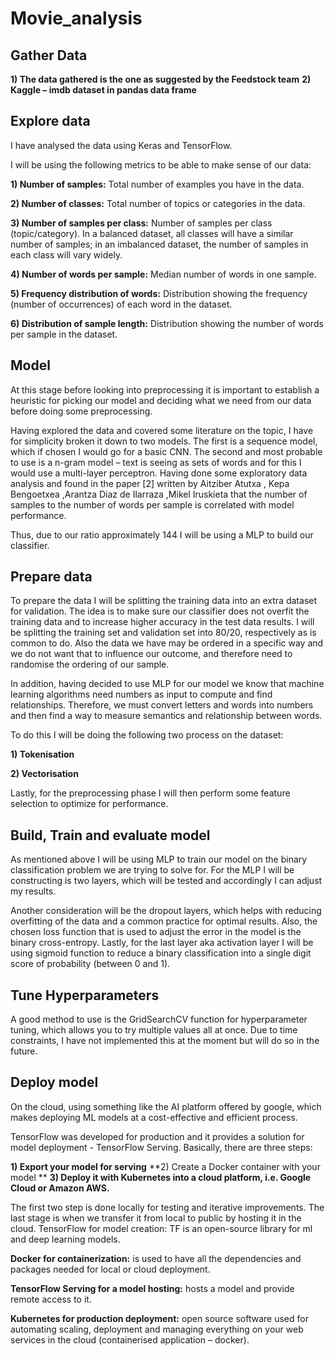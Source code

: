 # Movie_analysis
## Gather Data

**1) The data gathered is the one as suggested by the Feedstock team**
**2) Kaggle – imdb dataset in pandas data frame**

## Explore data

I have analysed the data using Keras and TensorFlow.

I will be using the following metrics to be able to make sense of our data:

**1)	Number of samples:** Total number of examples you have in the data.

**2)	Number of classes:** Total number of topics or categories in the data.

**3)	Number of samples per class:** Number of samples per class (topic/category). In a balanced dataset, all classes will have a similar number of samples; in an imbalanced dataset, the number of samples in each class will vary widely.

**4)	Number of words per sample:** Median number of words in one sample.

**5)	Frequency distribution of words:** Distribution showing the frequency (number of occurrences) of each word in the dataset.

**6)	Distribution of sample length:** Distribution showing the number of words per sample in the dataset.


## Model

At this stage before looking into preprocessing it is important to establish a heuristic for picking our model and deciding what we need from our data before doing some preprocessing.

Having explored the data and covered some literature on the topic, I have for simplicity broken it down to two models.  The first is a sequence model, which if chosen I would go for a basic CNN.  The second and most probable to use is a n-gram model – text is seeing as sets of words and for this I would use a multi-layer perceptron.  Having done some exploratory data analysis and found in the paper [2] written by Aitziber Atutxa , Kepa Bengoetxea ,Arantza Diaz de Ilarraza ,Mikel Iruskieta that the number of  samples to the number of words per sample is correlated with model performance.  

Thus, due to our ratio approximately 144 I will be using a MLP to build our classifier.

## Prepare data

To prepare the data I will be splitting the training data into an extra dataset for validation.  The idea is to make sure our classifier does not overfit the training data and to increase higher accuracy in the test data results.  I will be splitting the training set and validation set into 80/20, respectively as is common to do.  Also the data we have may be ordered in a specific way and we do not want that to influence our outcome, and therefore need to randomise the ordering of our sample.  

In addition, having decided to use MLP for our model we know that machine learning algorithms need numbers as input to compute and find relationships.  Therefore, we must convert letters and words into numbers and then find a way to measure semantics and relationship between words.

To do this I will be doing the following two process on the dataset:

**1)	Tokenisation**

**2)	Vectorisation**

Lastly, for the preprocessing phase I will then perform some feature selection to optimize for performance. 





## Build, Train and evaluate model

As mentioned above I will be using MLP to train our model on the binary classification problem we are trying to solve for.  For the MLP I will be constructing is two layers, which will be tested and accordingly I can adjust my results.

Another consideration will be the dropout layers, which helps with reducing overfitting of the data and a common practice for optimal results.  Also, the chosen loss function that is used to adjust the error in the model is the binary cross-entropy. Lastly, for the last layer aka activation layer I will be using sigmoid function to reduce a binary classification into a single digit score of probability (between 0 and 1).  



## Tune Hyperparameters

A good method to use is the GridSearchCV function for hyperparameter tuning, which allows you to try multiple values all at once.  Due to time constraints, I have not implemented this at the moment but will do so in the future.

## Deploy model

On the cloud, using something like the AI platform offered by google, which makes deploying ML models at a cost-effective and efficient process.

TensorFlow was developed for production and it provides a solution for model deployment - TensorFlow Serving. Basically, there are three steps:

**1)	Export your model for serving**
**2)	Create a Docker container with your model **
**3)	Deploy it with Kubernetes into a cloud platform, i.e. Google Cloud or Amazon AWS.**

The first two step is done locally for testing and iterative improvements.  The last stage is when we transfer it from local to public by hosting it in the cloud.
TensorFlow for model creation: TF is an open-source library for ml and deep learning models.

**Docker for containerization:** is used to have all the dependencies and packages needed for local or cloud deployment.

**TensorFlow Serving for a model hosting:**  hosts a model and provide remote access to it.

**Kubernetes for production deployment:**  open source software used for automating scaling, deployment and managing everything on your web services in the cloud (containerised application – docker).

